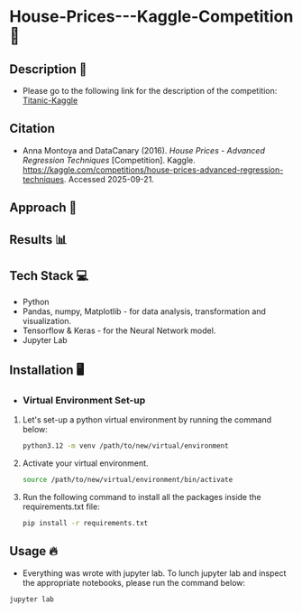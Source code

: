 # House-Prices---Kaggle-Competition 🚀
## Description 📝
- Please go to the following link for the description of the competition: [Titanic-Kaggle]([www.kaggle.com/competitions/titanic/overview/description](https://www.kaggle.com/competitions/house-prices-advanced-regression-techniques/overview))
## Citation
- Anna Montoya and DataCanary (2016). *House Prices - Advanced Regression Techniques* [Competition]. Kaggle. <https://kaggle.com/competitions/house-prices-advanced-regression-techniques>. Accessed 2025-09-21.

## Approach 🧠

## Results 📊

## Tech Stack 💻
- Python
- Pandas, numpy, Matplotlib - for data analysis, transformation and visualization.
- Tensorflow & Keras - for the Neural Network model.
- Jupyter Lab

## Installation 🖥️
- ### Virtual Environment Set-up
1. Let's set-up a python virtual environment by running the command below:
   ```bash
   python3.12 -m venv /path/to/new/virtual/environment
   ```
2. Activate your virtual environment.
   ```bash
   source /path/to/new/virtual/environment/bin/activate
   ```
3. Run the following command to install all the packages inside the requirements.txt file:
   ```bash
   pip install -r requirements.txt
   ```

## Usage 🔥
- Everything was wrote with jupyter lab. To lunch jupyter lab and inspect the appropriate notebooks, please run the command below:
```bash
jupyter lab
```
